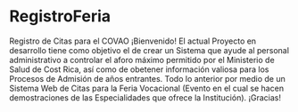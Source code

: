 # RegistroFeria
Registro de Citas para el COVAO
¡Bienvenido!
El actual Proyecto en desarrollo tiene como objetivo el de crear un Sistema
que ayude al personal administrativo a controlar el aforo máximo permitido por el Ministerio de Salud de Cost Rica,
así como de obetener información valiosa para los Procesos de Admisión de años entrantes.
Todo lo anterior por medio de un Sistema Web de Citas para la Feria Vocacional (Evento en el cual se hacen demostraciones
de las Especialidades que ofrece la Institución).
¡Gracias!
